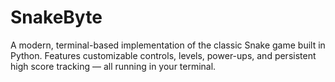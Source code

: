 # SnakeByte
A modern, terminal-based implementation of the classic Snake game built in Python. Features customizable controls, levels, power-ups, and persistent high score tracking — all running in your terminal.
